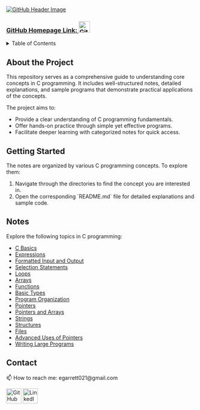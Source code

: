 <a href="https://www.linkedin.com/in/garrett-ellis-740b202a6/">
    <img src="https://github.com/user-attachments/assets/7e22fd15-93f3-4d1d-b1ce-b96d2349c0a6" title="Go to my LinkedIn" alt="GitHub Header Image">
</a>

<p><h3><a href="https://github.com/garrettbovo">GitHub Homepage Link: <img src="https://cdn.jsdelivr.net/npm/simple-icons@3.0.1/icons/github.svg" title="Go to my GitHub Homepage" alt="GitHub" height="30"></a></h3></p>

<details>
<summary>Table of Contents</summary>
<ol>
  <li>
    <a href="#about-the-project">About the Project</a>
  </li>
  <li>
    <a href="#getting-started">Getting Started</a>
  </li> 
  <li>
    <a href="#notes">Notes</a>
  </li>   
  <li>
    <a href="#contact">Contact</a>
  </li>         
</ol>
</details>

<h2>About the Project</h2>

<p>
  This repository serves as a comprehensive guide to understanding core concepts in C programming. It includes well-structured notes, detailed explanations, and sample programs that demonstrate practical applications of the concepts.
</p>

<p>The project aims to:</p>
<ul>
  <li>Provide a clear understanding of C programming fundamentals.</li>
  <li>Offer hands-on practice through simple yet effective programs.</li>
  <li>Facilitate deeper learning with categorized notes for quick access.</li>
</ul>

<h2>Getting Started</h2>

<p>
  The notes are organized by various C programming concepts. To explore them:
</p>
<ol>
  <li>Navigate through the directories to find the concept you are interested in.</li>
  <li>Open the corresponding `README.md` file for detailed explanations and sample code.</li>
</ol>

<h2>Notes</h2>

<p>Explore the following topics in C programming:</p>

<ul>
  <li><a href="https://github.com/Programming-Notes-all-languages/C-Notes/tree/main/C%20Basics">C Basics</a></li>
  <li><a href="https://github.com/Programming-Notes-all-languages/C-Notes/tree/main/Expressions">Expressions</a></li>
  <li><a href="https://github.com/Programming-Notes-all-languages/C-Notes/tree/main/Formatted%20Input%20and%20Output">Formatted Input and Output</a></li>
  <li><a href="https://github.com/Programming-Notes-all-languages/C-Notes/tree/main/Selection%20Statements">Selection Statements</a></li>
  <li><a href="https://github.com/Programming-Notes-all-languages/C-Notes/tree/main/Loops">Loops</a></li>
  <li><a href="https://github.com/Programming-Notes-all-languages/C-Notes/tree/main/Arrays">Arrays</a></li>
  <li><a href="https://github.com/Programming-Notes-all-languages/C-Notes/tree/main/Functions">Functions</a></li>
  <li><a href="https://github.com/Programming-Notes-all-languages/C-Notes/tree/main/Basic%20Type(s)">Basic Types</a></li>
  <li><a href="https://github.com/Programming-Notes-all-languages/C-Notes/tree/main/Program%20Organization">Program Organization</a></li>
  <li><a href="https://github.com/Programming-Notes-all-languages/C-Notes/tree/main/Pointers">Pointers</a></li>
  <li><a href="https://github.com/Programming-Notes-all-languages/C-Notes/tree/main/Pointers%20and%20Arrays">Pointers and Arrays</a></li>
  <li><a href="https://github.com/Programming-Notes-all-languages/C-Notes/tree/main/Strings">Strings</a></li>
  <li><a href="https://github.com/Programming-Notes-all-languages/C-Notes/tree/main/Structures">Structures</a></li>
  <li><a href="https://github.com/Programming-Notes-all-languages/C-Notes/tree/main/Files">Files</a></li>
  <li><a href="https://github.com/Programming-Notes-all-languages/C-Notes/tree/main/Advanced%20Uses%20of%20Pointers">Advanced Uses of Pointers</a></li>
  <li><a href="https://github.com/Programming-Notes-all-languages/C-Notes/tree/main/Writing%20Large%20Programs">Writing Large Programs</a></li>
</ul>

<h2 id="contact">Contact</h2>
  <p>📫 How to reach me: egarrett021@gmail.com</p>
  <p>
    <a href="https://github.com/garrettbovo"><img src="https://cdn.jsdelivr.net/npm/simple-icons@3.0.1/icons/github.svg" alt="GitHub" height="40"></a>
    <a href="https://www.linkedin.com/in/garrett-ellis-740b202a6/"><img src="https://cdn.jsdelivr.net/npm/simple-icons@3.0.1/icons/linkedin.svg" alt="LinkedIn" height="40"></a>
  </p>
